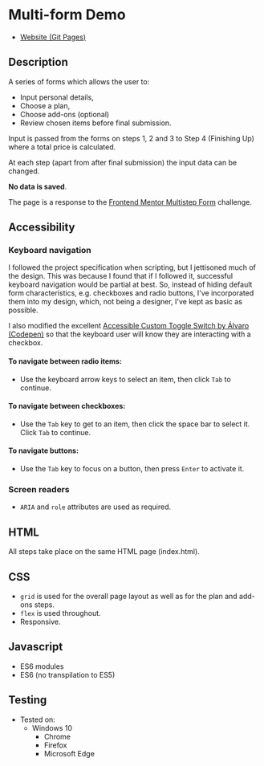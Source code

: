 # Multi-form Demo

- [Website (Git Pages)](https://chrisnajman.github.io/multi-form-demo)

## Description

A series of forms which allows the user to:

- Input personal details,
- Choose a plan,
- Choose add-ons (optional)
- Review chosen items before final submission.

Input is passed from the forms on steps 1, 2 and 3 to Step 4 (Finishing Up) where a total price is calculated.

At each step (apart from after final submission) the input data can be changed.

**No data is saved**.

The page is a response to the [Frontend Mentor Multistep Form](https://www.frontendmentor.io/challenges/multistep-form-YVAnSdqQBJ) challenge.

## Accessibility

### Keyboard navigation

I followed the project specification when scripting, but I jettisoned much of the design. This was because I found that if I followed it, successful keyboard navigation would be partial at best. So, instead of hiding default form characteristics, e.g. checkboxes and radio buttons, I've incorporated them into my design, which, not being a designer, I've kept as basic as possible.

I also modified the excellent [Accessible Custom Toggle Switch by Álvaro (Codepen)](https://codepen.io/alvarotrigo/pen/NWweaqW) so that the keyboard user will know they are interacting with a checkbox.

#### To navigate between radio items:

- Use the keyboard arrow keys to select an item, then click `Tab` to continue.

#### To navigate between checkboxes:

- Use the `Tab` key to get to an item, then click the space bar to select it. Click `Tab` to continue.

#### To navigate buttons:

- Use the `Tab` key to focus on a button, then press `Enter` to activate it.

### Screen readers

- `ARIA` and `role` attributes are used as required.

## HTML

All steps take place on the same HTML page (index.html).

## CSS

- `grid` is used for the overall page layout as well as for the plan and add-ons steps.
- `flex` is used throughout.
- Responsive.

## Javascript

- ES6 modules
- ES6 (no transpilation to ES5)

## Testing

- Tested on:
  - Windows 10
    - Chrome
    - Firefox
    - Microsoft Edge
